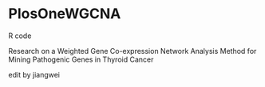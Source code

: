 # PlosOneWGCNA

R  code  

Research on a Weighted Gene Co-expression Network Analysis Method for Mining Pathogenic Genes in Thyroid Cancer

edit by jiangwei
